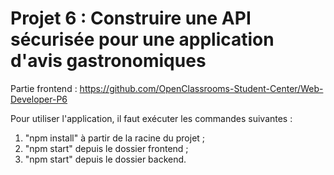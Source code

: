 # Projet 6 : Construire une API sécurisée pour une application d'avis gastronomiques

Partie frontend : https://github.com/OpenClassrooms-Student-Center/Web-Developer-P6

Pour utiliser l'application, il faut exécuter les commandes suivantes :

1. "npm install" à partir de la racine du projet ;
2. "npm start" depuis le dossier frontend ;
3. "npm start" depuis le dossier backend.
